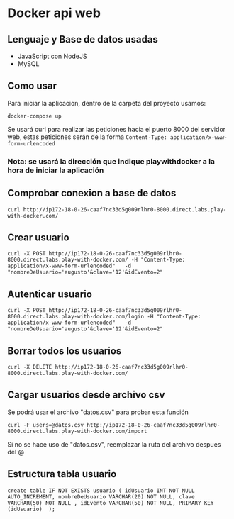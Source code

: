# Docker api web

## Lenguaje y Base de datos usadas
* JavaScript con NodeJS
* MySQL




## Como usar

 Para iniciar la aplicacion, dentro de la carpeta del proyecto usamos:

`docker-compose up`

Se usará curl para realizar las peticiones hacia el puerto 8000 del servidor web, estas peticiones serán de la forma `Content-Type: application/x-www-form-urlencoded`
### Nota: se usará la dirección que indique playwithdocker a la hora de iniciar la aplicación 
## Comprobar conexion a base de datos

`curl http://ip172-18-0-26-caaf7nc33d5g009rlhr0-8000.direct.labs.play-with-docker.com/`

## Crear usuario
`curl -X POST http://ip172-18-0-26-caaf7nc33d5g009rlhr0-8000.direct.labs.play-with-docker.com/ -H "Content-Type: application/x-www-form-urlencoded"   -d "nombreDeUsuario='augusto'&clave='12'&idEvento=2" `

## Autenticar usuario

`curl -X POST http://ip172-18-0-26-caaf7nc33d5g009rlhr0-8000.direct.labs.play-with-docker.com/login -H "Content-Type: application/x-www-form-urlencoded"   -d "nombreDeUsuario='augusto'&clave='12'&idEvento=2"`

## Borrar todos los usuarios

`curl -X DELETE http://ip172-18-0-26-caaf7nc33d5g009rlhr0-8000.direct.labs.play-with-docker.com/`

## Cargar usuarios desde archivo csv

Se podrá usar el archivo "datos.csv" para probar esta función

`curl -F users=@datos.csv http://ip172-18-0-26-caaf7nc33d5g009rlhr0-8000.direct.labs.play-with-docker.com/import`

Si no se hace uso de "datos.csv", reemplazar la ruta del archivo despues del @


## Estructura tabla usuario

`create table IF NOT EXISTS usuario (
	idUsuario INT NOT NULL AUTO_INCREMENT,
    nombreDeUsuario VARCHAR(20) NOT NULL,
    clave VARCHAR(50) NOT NULL ,
    idEvento VARCHAR(50) NOT NULL,
    PRIMARY KEY (idUsuario) 
);`
